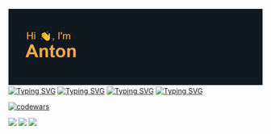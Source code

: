 ![This is an image](/header.png)
[![Typing SVG](https://readme-typing-svg.herokuapp.com?font=Fira+Code&duration=4000&pause=5000&color=F2AA4C&background=101820&multiline=true&width=1000&lines=%F0%9F%91%80+I%E2%80%99m+interested+in+learning+web-development)](https://git.io/typing-svg)
[![Typing SVG](https://readme-typing-svg.herokuapp.com?font=Fira+Code&duration=4000&pause=5000&color=F2AA4C&background=101820&multiline=true&width=1000&lines=%F0%9F%8C%B1+I%E2%80%99m+currently+learning+JS+%26+React+JS)](https://git.io/typing-svg)
[![Typing SVG](https://readme-typing-svg.herokuapp.com?font=Fira+Code&duration=4000&pause=5000&color=F2AA4C&background=101820&multiline=true&width=1000&lines=%F0%9F%92%9E%EF%B8%8F+I%E2%80%99m+looking+to+collaborate++with+people+who+also+learning+JS+%7C%7C+React+JS)](https://git.io/typing-svg)
[![Typing SVG](https://readme-typing-svg.herokuapp.com?font=Fira+Code&duration=4000&pause=4000&color=F2AA4C&background=101820&multiline=true&repeat=false&width=1000&lines=%F0%9F%93%AB+How+to+reach+me+zaharchenko3500%40gmail.com)](https://git.io/typing-svg)

[![codewars](https://www.codewars.com/users/Black-Catt/badges/large)](https://www.codewars.com/users/Black-Catt) 


![](https://github-profile-summary-cards.vercel.app/api/cards/profile-details?username=Black-Catt&theme=zenburn)
![](https://github-profile-summary-cards.vercel.app/api/cards/repos-per-language?username=Black-Catt&theme=zenburn)
![](https://github-profile-summary-cards.vercel.app/api/cards/stats?username=Black-Catt&theme=zenburn)

<!---
Black-Catt/Black-Catt is a ✨ special ✨ repository because its `README.md` (this file) appears on your GitHub profile.
You can click the Preview link to take a look at your changes.
--->
